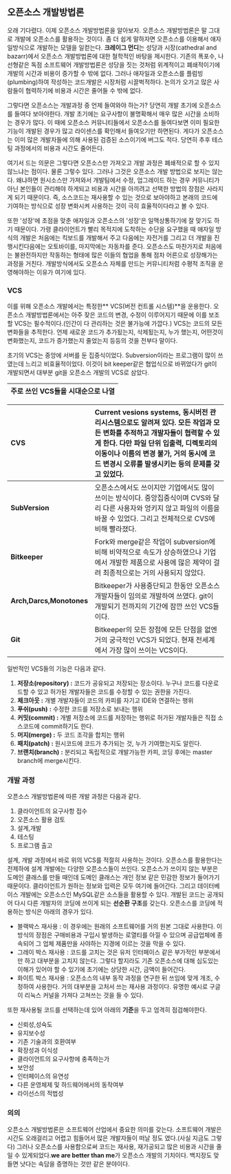 ## 오픈소스 개발방법론

오래 기다렸다. 이제 오픈소스 개발방법론을 알아보자. 오픈소스 개발방법론은 말 그대로 개발에 오픈소스를 활용하는 것이다. 좀 더 쉽게 말하자면 오픈소스를 이용해서 애자일방식으로 개발하는 모델을 일컫는다. **크레이그 먼디**는 성당과 시장\(cathedral and bazarr\)에서 오픈소스 개발방법론에 대한 철학적인 바탕을 제시한다. 기존의 폭포수, 나선형같은 독점 소프트웨어 개발방법론은 성당을 짓는 것처럼 위계적이고 폐쇄적이기에 개발의 시간과 비용이 증가할 수 밖에 없다. 그러나 애자일과 오픈소스를 플럼빙\(plumbing\)하여 작성하는 코드개발은 시장처럼 시끌벅적하다. 논의가 오가고 많은 사람들이 협력하기에 비용과 시간은 줄어들 수 밖에 없다.

그렇다면 오픈소스는 개발과정 중 언제 들여와야 하는가? 당연히 개발 초기에 오픈소스를 들여다 보아야한다. 개발 초기에는 요구사항이 불명확해서 매우 많은 시간을 소비하는 경우가 많다. 이 때에 오픈소스 커뮤니티들에서 오픈소스를 들여다보면 이미 필요한 기능이 개발된 경우가 많고 라이센스를 확인해서 들여오기만 하면된다. 게다가 오픈소스는 이미 많은 개발자들에 의해 사용된 검증된 소스이기에 버그도 적다. 당연히 추후 테스팅 과정에서의 비용과 시간도 줄어든다.

여기서 드는 의문은 그렇다면 오픈소스만 가져오고 개발 과정은 폐쇄적으로 할 수 있지 않느냐는 점이다. 물론 그렇수 있다. 그러나 그것은 오픈소스 개발 방법으로 보지는 않는다. 왜냐하면 원시소스만 가져와서 개발팀에서 수정, 업그레이드 하는 경우 커뮤니티가 아닌 본인들이 관리해야 하게되고 비용과 시간을 아끼려고 선택한 방법의 장점은 사라지게 되기 때문이다. 즉, 소스코드는 재사용할 수 있는 것으로 보아야하고 본래의 코드에 기여하는 방식으로 성장 변화시켜 사용하는 것이 극히 효율적이다라고 볼 수 있다.

또한 '성장'에 초점을 맞춘 애자일과 오픈소스의 '성장'은 일맥상통하기에 잘 맞기도 하기 때문이다. 가령 클라이언트가 빨리 목적지에 도착하는 수단을 요구했을 때 애자일 방식의 개발은 처음에는 킥보드를 개발해서 주고 다음에는 자전거를 그리고 더 개발을 진행시킨다음에는 오토바이를, 마지막에는 자동차를 준다. 오픈소스도 마찬가지로 처음에는 불완전하지만 작동하는 형태에 많은 이들의 협업을 통해 점차 어른으로 성장해가는 과정을 거친다. 개발방식에서도 오픈소스 자체를 만드는 커뮤니티처럼 수평적 조직을 운영해야하는 이유가 여기에 있다.

### VCS

이를 위해 오픈소스 개발에서는 특정한** VCS\(버전 컨트롤 시스템\)**을 운용한다. 오픈소스 개발방법론에서는 아주 잦은 코드의 변경, 수정이 이루어지기 때문에 이를 보조할 VCS는 필수적이다.\(인간이 다 관리하는 것은 불가능에 가깝다.\) VCS는 코드의 모든 변화들을 추적한다. 언제 새로운 코드가 추가됬는지, 삭제됬는지, 누가 했는지, 어떤것이 변화했는지, 코드가 증가했는지 줄었는지 등등의 것을 전부다 말이다.

초기의 VCS는 중앙에 서버를 둔 집중식이었다. Subversion이라는 프로그램이 많이 쓰였는데 느리고 비효율적이었다. 이것이 bit keeper같은 협업식으로 바뀌었다가 git이 개발되면서 대부분 git을 오픈소스 개발의 VCS로 삼았다.

| 주로 쓰인 VCS들을 시대순으로 나열 |
| :---: |


| **CVS** | Current vesions systems, 동시버전 관리시스템으로도 알려져 있다. 모든 작업과 모든 변화를 추적하고 개발자들이 협력할 수 있게 한다. 다만 파일 단위 입출력, 디렉토리의 이동이나 이름의 변경 불가, 거의 동시에 코드 변경시 오류를 발생시키는 등의 문제를 갖고 있었다. |
| :--- | :--- |
| **SubVersion** | 오픈소스에서도 쓰이지만 기업에서도 많이 쓰이는 방식이다. 중앙집중식이며 CVS와 달리 다른 사용자와 엉키지 않고 파일의 이름을 바꿀 수 있었다. 그리고 전체적으로 CVS에 비해 빨라졌다. |
| **Bitkeeper** | Fork와 merge같은 작업이 subversion에 비해 비약적으로 속도가 상승하였으나 기업에서 개발한 제품으로 사용에 많은 제약이 걸려 최종적으로는 거의 사용되지 않았다. |
| **Arch,Darcs,Monotones** | Bitkeeper가 사용중단되고 한동안 오픈소스개발자들이 임의로 개발하여 쓰였다. git이 개발되기 전까지의 기간에 잠깐 쓰인 VCS들이다. |
| **Git** | Bitkeeper의 모든 장점에 모든 단점을 없엔 거의 궁극적인 VCS가 되었다. 현재 전세계에서 가장 많이 쓰이는 VCS이다. |

일반적인 VCS들의 기능은 다음과 같다.

1. **저장소\(repository\) :** 코드가 공유되고 저장되는 장소이다. 누구나 코드를 다운로드할 수 있고 허가된 개발자들은 코드를 수정할 수 있는 권한을 가진다.
2. **체크아웃 :** 개별 개발자들이 코드의 카피를 자기고 IDE와 연결하는 행위
3. **푸쉬\(push\)** **:** 수정한 코드를 저장소로 보내는 행위
4. **커밋\(commit\) :** 개별 저장소에 코드를 저장하는 행위로 허가된 개발자들은 직접 소스코드에 commit하기도 한다.
5. **머지\(merge\) :** 두 코드 조각을 합치는 행위
6. **패치\(patch\) :** 원시코드에 코드가 추가되는 것, 누가 기여했는지도 알린다.
7. **브랜치\(branch\)** **:** 분리되고 독립적으로 개발가능한 카피, 코딩 후에는 master branch에 merge시킨다.

### 개발 과정

오픈소스 개발방법론에 따른 개발 과정은 다음과 같다.

1. 클라이언트의 요구사항 접수
2. 오픈소스 활용 검토
3. 설계,개발
4. 테스팅
5. 프로그램 출고

설계, 개발 과정에서 바로 위의 VCS를 적절히 사용하는 것이다. 오픈소스를 활용한다는 전제하에 설계 개발에는 다양한 오픈소스들이 쓰인다. 오픈소스가 쓰이지 않는 부분은 도메인 클래스를 만들 때인데 도메인 클래스는 개인 정보 같은 민감한 정보가 들어가기 때문이다. 클라이언트가 원하는 정보와 입력은 모두 여기에 들어간다. 그리고 데이터베이스 개발에는 오픈소스인 MySQL같은 소스들을 활용할 수 있다. 개발된 코드는 공개되어 다시 다른 개발자의 코딩에 쓰이게 되는 **선순환 구조**를 갖는다. 오픈소스를 코딩에 적용하는 방식은 아래의 경우가 있다.

* 블랙박스 재사용 : 이 경우에는 원래의 소프트웨어를 거의 원본 그대로 사용한다. 이 방식의 장점은 구매비용과 구입시 발생하는 로열티를 아낄 수 있으며 공급업체에 종속되어 그 업체 제품만을 사야하는 지경에 이르는 것을 막을 수 있다. 
* 그레이 박스 재사용 : 코드를 고치는 것은 유저 인터페이스 같은 부가적인 부분에서만 하고 대부분을 고치지 않는다. 그렇다 할지라도 기존 오픈소스에 대해 심도있는 이해가 있어야 할 수 있기에 초기에는 상당한 시간, 금액이 들어간다.
* 화이트 박스 재사용 : 오픈소스의 내부 동작 과정을 연구한 뒤 쓰임에 맞게 개조, 수정하여 사용한다. 거의 대부분을 고처서 쓰는 재사용 과정이다. 유명한 예시로 구글이 리눅스 커널을 가져다 고쳐쓰는 것을 들 수 있다.

또한 재사용될 코드를 선택하는데 있어 아래의 **기준**을 두고 엄격히 점검해야한다.

* 신뢰성,성숙도
* 유지보수성
* 기존 기술과의 호환여부
* 확장성과 이식성
* 클라이언트의 요구사항에 충족하는가
* 보안성
* 인터페이스의 유연성
* 다른 운영체제 및 하드웨어에서의 동작여부
* 라이선스의 적법성

### 의의

오픈소스 개발방법론은 소프트웨어 산업에서 중요한 의미를 갖는다. 소프트웨어 개발은 시간도 오래걸리고 어렵고 힘들어서 많은 개발자들이 떠날 정도 였다.\(사실 지금도 그렇다\) 그러나 오픈소스를 사용함으로써 코드는 재사용, 재가공되고 많은 비용과 시간을 줄일 수 있게되었다.**we are better than me**가 오픈소스 개발의 기치이다. 백지장도 맞들면 낫다는 속담을 증명하는 것만 같은 분야이다.

